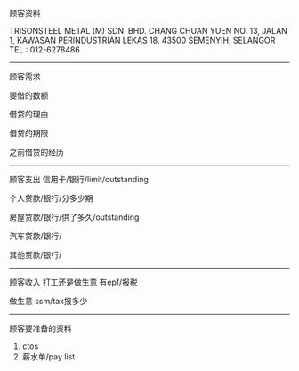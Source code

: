 顾客资料

TRISONSTEEL METAL (M) SDN. BHD. 
CHANG CHUAN YUEN NO. 13, JALAN 1, KAWASAN PERINDUSTRIAN LEKAS 18, 43500 SEMENYIH, SELANGOR TEL : 012-6278486

-----------------
顾客需求


要借的数额

借贷的理由

借贷的期限

之前借贷的经历


--------------
顾客支出
信用卡/银行/limit/outstanding


个人贷款/银行/分多少期

房屋贷款/银行/供了多久/outstanding

汽车贷款/银行/


其他贷款/银行/

-----------
顾客收入
打工还是做生意
有epf/报税

做生意 ssm/tax报多少

-------
顾客要准备的资料
1. ctos
2. 薪水单/pay list





